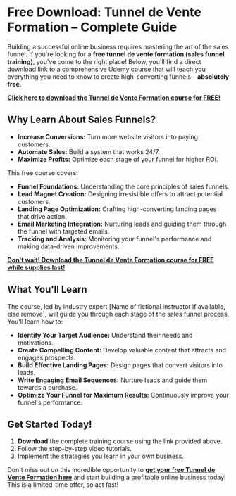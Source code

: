 # Free Download: Tunnel de Vente Formation – Complete Guide

Building a successful online business requires mastering the art of the sales funnel. If you're looking for a **free tunnel de vente formation (sales funnel training)**, you've come to the right place! Below, you'll find a direct download link to a comprehensive Udemy course that will teach you everything you need to know to create high-converting funnels – **absolutely free**.

[**Click here to download the Tunnel de Vente Formation course for FREE!**](https://udemywork.com/tunnel-de-vente-formation)

## Why Learn About Sales Funnels?

- **Increase Conversions:** Turn more website visitors into paying customers.
- **Automate Sales:** Build a system that works 24/7.
- **Maximize Profits:** Optimize each stage of your funnel for higher ROI.

This free course covers:

*   **Funnel Foundations:** Understanding the core principles of sales funnels.
*   **Lead Magnet Creation:** Designing irresistible offers to attract potential customers.
*   **Landing Page Optimization:** Crafting high-converting landing pages that drive action.
*   **Email Marketing Integration:** Nurturing leads and guiding them through the funnel with targeted emails.
*   **Tracking and Analysis:** Monitoring your funnel's performance and making data-driven improvements.

[**Don't wait! Download the Tunnel de Vente Formation course for FREE while supplies last!**](https://udemywork.com/tunnel-de-vente-formation)

## What You'll Learn

The course, led by industry expert [Name of fictional instructor if available, else remove], will guide you through each stage of the sales funnel process. You'll learn how to:

*   **Identify Your Target Audience:** Understand their needs and motivations.
*   **Create Compelling Content:** Develop valuable content that attracts and engages prospects.
*   **Build Effective Landing Pages:** Design pages that convert visitors into leads.
*   **Write Engaging Email Sequences:** Nurture leads and guide them towards a purchase.
*   **Optimize Your Funnel for Maximum Results:** Continuously improve your funnel's performance.

## Get Started Today!

1.  **Download** the complete training course using the link provided above.
2.  Follow the step-by-step video tutorials.
3.  Implement the strategies you learn in your own business.

Don't miss out on this incredible opportunity to **[get your free Tunnel de Vente Formation here](https://udemywork.com/tunnel-de-vente-formation)** and start building a profitable online business today! This is a limited-time offer, so act fast!
